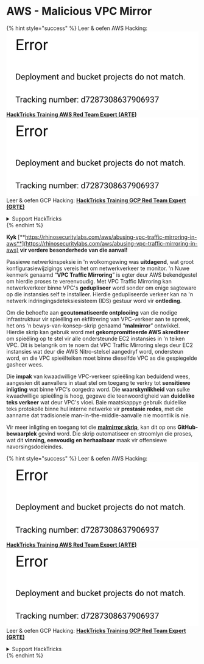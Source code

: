 # AWS - Malicious VPC Mirror

{% hint style="success" %}
Leer & oefen AWS Hacking:<img src="../../../../.gitbook/assets/image (1) (1).png" alt="" data-size="line">[**HackTricks Training AWS Red Team Expert (ARTE)**](https://training.hacktricks.xyz/courses/arte)<img src="../../../../.gitbook/assets/image (1) (1).png" alt="" data-size="line">\
Leer & oefen GCP Hacking: <img src="../../../../.gitbook/assets/image (2).png" alt="" data-size="line">[**HackTricks Training GCP Red Team Expert (GRTE)**<img src="../../../../.gitbook/assets/image (2).png" alt="" data-size="line">](https://training.hacktricks.xyz/courses/grte)

<details>

<summary>Support HackTricks</summary>

* Kyk na die [**subscription plans**](https://github.com/sponsors/carlospolop)!
* **Sluit aan by die** 💬 [**Discord group**](https://discord.gg/hRep4RUj7f) of die [**telegram group**](https://t.me/peass) of **volg** ons op **Twitter** 🐦 [**@hacktricks\_live**](https://twitter.com/hacktricks\_live)**.**
* **Deel hacking truuks deur PRs in te dien na die** [**HackTricks**](https://github.com/carlospolop/hacktricks) en [**HackTricks Cloud**](https://github.com/carlospolop/hacktricks-cloud) github repos.

</details>
{% endhint %}

**Kyk** [**https://rhinosecuritylabs.com/aws/abusing-vpc-traffic-mirroring-in-aws**](https://rhinosecuritylabs.com/aws/abusing-vpc-traffic-mirroring-in-aws) **vir verdere besonderhede van die aanval!**

Passiewe netwerkinspeksie in 'n wolkomgewing was **uitdagend**, wat groot konfigurasiewijzigings vereis het om netwerkverkeer te monitor. 'n Nuwe kenmerk genaamd “**VPC Traffic Mirroring**” is egter deur AWS bekendgestel om hierdie proses te vereenvoudig. Met VPC Traffic Mirroring kan netwerkverkeer binne VPC's **gedupliseer** word sonder om enige sagteware op die instansies self te installeer. Hierdie gedupliseerde verkeer kan na 'n netwerk indringingsdeteksiesisteem (IDS) gestuur word vir **ontleding**.

Om die behoefte aan **geoutomatiseerde ontplooiing** van die nodige infrastruktuur vir spieëling en ekfiltrering van VPC-verkeer aan te spreek, het ons 'n bewys-van-konsep-skrip genaamd “**malmirror**” ontwikkel. Hierdie skrip kan gebruik word met **gekompromitteerde AWS akrediteer** om spieëling op te stel vir alle ondersteunde EC2 instansies in 'n teiken VPC. Dit is belangrik om te noem dat VPC Traffic Mirroring slegs deur EC2 instansies wat deur die AWS Nitro-stelsel aangedryf word, ondersteun word, en die VPC spieëlteiken moet binne dieselfde VPC as die gespiegelde gasheer wees.

Die **impak** van kwaadwillige VPC-verkeer spieëling kan beduidend wees, aangesien dit aanvallers in staat stel om toegang te verkry tot **sensitiewe inligting** wat binne VPC's oorgedra word. Die **waarskynlikheid** van sulke kwaadwillige spieëling is hoog, gegewe die teenwoordigheid van **duidelike teks verkeer** wat deur VPC's vloei. Baie maatskappye gebruik duidelike teks protokolle binne hul interne netwerke vir **prestasie redes**, met die aanname dat tradisionele man-in-the-middle-aanvalle nie moontlik is nie.

Vir meer inligting en toegang tot die [**malmirror skrip**](https://github.com/RhinoSecurityLabs/Cloud-Security-Research/tree/master/AWS/malmirror), kan dit op ons **GitHub-bewaarplek** gevind word. Die skrip outomatiseer en stroomlyn die proses, wat dit **vinning, eenvoudig en herhaalbaar** maak vir offensiewe navorsingsdoeleindes.

{% hint style="success" %}
Leer & oefen AWS Hacking:<img src="../../../../.gitbook/assets/image (1) (1).png" alt="" data-size="line">[**HackTricks Training AWS Red Team Expert (ARTE)**](https://training.hacktricks.xyz/courses/arte)<img src="../../../../.gitbook/assets/image (1) (1).png" alt="" data-size="line">\
Leer & oefen GCP Hacking: <img src="../../../../.gitbook/assets/image (2).png" alt="" data-size="line">[**HackTricks Training GCP Red Team Expert (GRTE)**<img src="../../../../.gitbook/assets/image (2).png" alt="" data-size="line">](https://training.hacktricks.xyz/courses/grte)

<details>

<summary>Support HackTricks</summary>

* Kyk na die [**subscription plans**](https://github.com/sponsors/carlospolop)!
* **Sluit aan by die** 💬 [**Discord group**](https://discord.gg/hRep4RUj7f) of die [**telegram group**](https://t.me/peass) of **volg** ons op **Twitter** 🐦 [**@hacktricks\_live**](https://twitter.com/hacktricks\_live)**.**
* **Deel hacking truuks deur PRs in te dien na die** [**HackTricks**](https://github.com/carlospolop/hacktricks) en [**HackTricks Cloud**](https://github.com/carlospolop/hacktricks-cloud) github repos.

</details>
{% endhint %}
